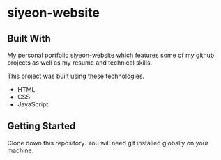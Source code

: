 # siyeon-website

## Built With
My personal portfolio siyeon-website which features some of my github projects as well as my resume and technical skills.

This project was built using these technologies.
- HTML
- CSS
- JavaScript

## Getting Started
Clone down this repository. You will need git installed globally on your machine.